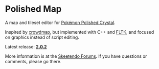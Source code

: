 # Polished Map

A map and tileset editor for [Pokémon Polished Crystal](https://github.com/roukaour/polishedcrystal).

Inspired by [crowdmap](https://github.com/yenatch/crowdmap), but implemented with C++ and [FLTK](http://www.fltk.org/), and focused on graphics instead of script editing.

Latest release: [**2.0.2**](https://github.com/roukaour/polished-map/releases/tag/v2.0.2)

More information is at the [Skeetendo Forums](https://hax.iimarckus.org/topic/7222/). If you have questions or comments, please go there.
